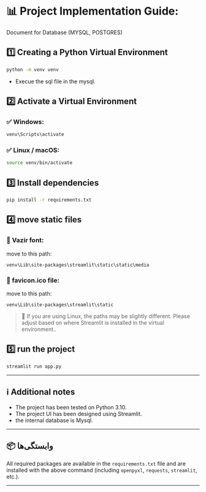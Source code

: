 

# 📊 Project Implementation Guide: 
Document for Database (MYSQL, POSTGRES)

## 1️⃣ Creating a Python Virtual Environment

```bash
python -m venv venv
```
* Execue the sql file in the mysql.

## 2️⃣ Activate a Virtual Environment

### ✅ Windows:

```bash
venv\Scripts\activate
```

### ✅ Linux / macOS:

```bash
source venv/bin/activate
```

## 3️⃣ Install dependencies

```bash
pip install -r requirements.txt
```

## 4️⃣ move static files

### 📁 Vazir font:

move to this path:

```
venv\Lib\site-packages\streamlit\static\static\media
```

### 📁 favicon.ico file:

move to this path:

```
venv\Lib\site-packages\streamlit\static
```

> 🔸 If you are using Linux, the paths may be slightly different. Please adjust based on where Streamlit is installed in the virtual environment..

## 5️⃣ run the project

```bash
streamlit run app.py
```

---

## ℹ️ Additional notes

* The project has been tested on Python 3.10.
* The project UI has been designed using Streamlit.
* the internal database is Mysql.

---

## 📦 وابستگی‌ها

All required packages are available in the `requirements.txt` file and are installed with the above command (including `openpyxl`, `requests`, `streamlit`, etc.).

---

```

```